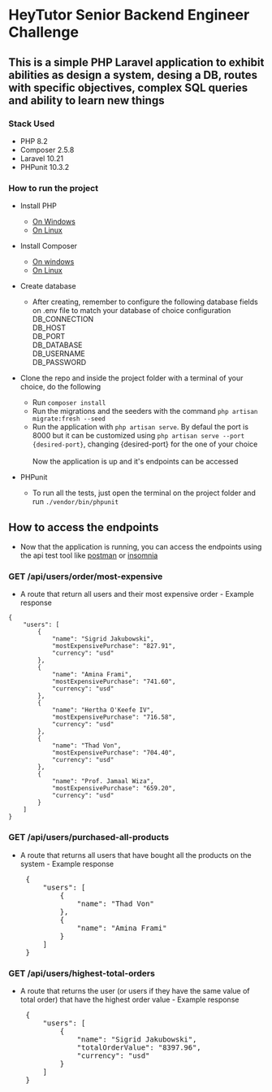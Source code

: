 # HeyTutor Senior Backend Engineer Challenge 

## This is a simple PHP Laravel application to exhibit abilities as design a system, desing a DB, routes with specific objectives, complex SQL queries and ability to learn new things

 ### Stack Used
- PHP 8.2 <br>
- Composer 2.5.8 <br>
- Laravel 10.21 <br>
- PHPunit 10.3.2
### How to run the project
- Install PHP <br>
    - [On Windows](https://www.sitepoint.com/how-to-install-php-on-windows/) <br>
    - [On Linux](https://computingforgeeks.com/how-to-install-php-8-2-on-ubuntu/) <br>
- Install Composer <br>
    - [On windows](https://www.javatpoint.com/how-to-install-composer-on-windows#:~:text=Using%20Installer&text=Under%20the%20%22Installation%20%2D%20Windows%22,install%20and%20follow%20the%20instructions.) <br>
    - [On Linux](https://operavps.com/docs/install-php-composer-in-linux/)
- Create database <br>
  - After creating, remember to configure the following database fields on .env file to match your database of choice configuration <br>
    DB_CONNECTION <br>
    DB_HOST <br>
    DB_PORT <br>
    DB_DATABASE <br>
    DB_USERNAME <br>
    DB_PASSWORD

- Clone the repo and inside the project folder with a terminal of your choice, do the following
    - Run `composer install`
    - Run the migrations and the seeders with the command `php artisan migrate:fresh --seed`
    - Run the application with `php artisan serve`. By defaul the port is 8000 but it can be customized using `php artisan serve --port {desired-port}`, changing  {desired-port} for the one of your choice <br> <br>
Now the application is up and it's endpoints can be accessed

- PHPunit
    - To run all the tests, just open the terminal on the project folder and run `./vendor/bin/phpunit`

## How to access the endpoints
   - Now that the application is running, you can access the endpoints using the api test tool like [postman](https://www.postman.com/) or [insomnia](https://insomnia.rest/)<br>

### GET /api/users/order/most-expensive
   - A route that return all users and their most expensive order - Example response
    
    {
    	"users": [
    		{
    			"name": "Sigrid Jakubowski",
    			"mostExpensivePurchase": "827.91",
    			"currency": "usd"
    		},
    		{
    			"name": "Amina Frami",
    			"mostExpensivePurchase": "741.60",
    			"currency": "usd"
    		},
    		{
    			"name": "Hertha O'Keefe IV",
    			"mostExpensivePurchase": "716.58",
    			"currency": "usd"
    		},
    		{
    			"name": "Thad Von",
    			"mostExpensivePurchase": "704.40",
    			"currency": "usd"
    		},
    		{
    			"name": "Prof. Jamaal Wiza",
    			"mostExpensivePurchase": "659.20",
    			"currency": "usd"
    		}
    	]
    }

### GET /api/users/purchased-all-products 
- A route that returns all users that have bought all the products on the system - Example response   
<pre>
    {
        "users": [
            {
                "name": "Thad Von"
            },
            {
                "name": "Amina Frami"
            }
        ]
    }
</pre>
    
### GET /api/users/highest-total-orders
- A route that returns the user (or users if they have the same value of total order) that have the highest order value - Example response   
<pre>
    {
    	"users": [
    		{
    			"name": "Sigrid Jakubowski",
    			"totalOrderValue": "8397.96",
    			"currency": "usd"
    		}
    	]
    }
</pre>
